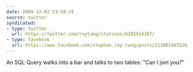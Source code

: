 ```yaml
---
date: 2009-12-02 23:59:24
source: twitter
syndicated:
- type: twitter
  url: https://twitter.com/roytang/statuses/6285914387/
- type: facebook
  url: https://www.facebook.com/stephen.roy.tang/posts/213801487526
---
```


An SQL Query walks into a bar and talks to two tables: "Can I join you?"